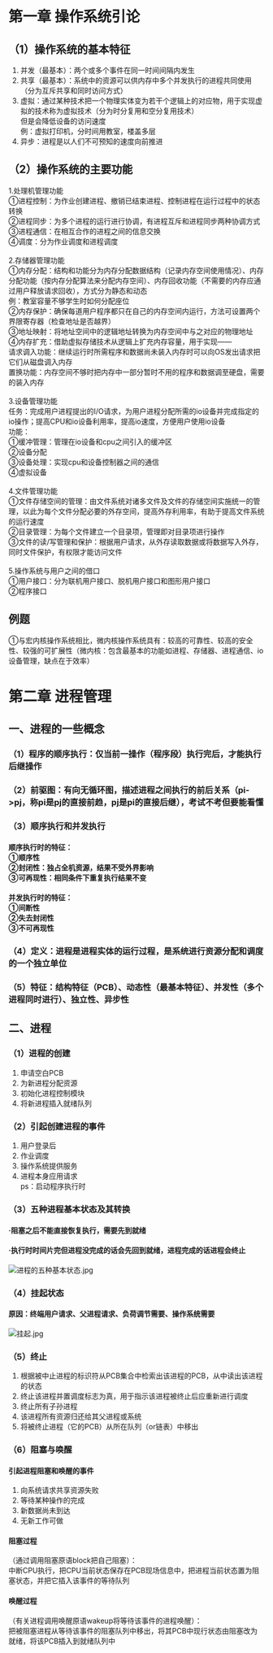 
# 第一章 操作系统引论
## （1）操作系统的基本特征
1. 并发（最基本）：两个或多个事件在同一时间间隔内发生
2. 共享（最基本）：系统中的资源可以供内存中多个并发执行的进程共同使用（分为互斥共享和同时访问方式）
3. 虚拟：通过某种技术把一个物理实体变为若干个逻辑上的对应物，用于实现虚拟的技术称为虚拟技术（分为时分复用和空分复用技术）
  <br>但是会降低设备的访问速度
  <br>例：虚拟打印机，分时间用教室，楼盖多层
4. 异步：进程是以人们不可预知的速度向前推进

## （2）操作系统的主要功能
1.处理机管理功能
<br>①进程控制：为作业创建进程、撤销已结束进程、控制进程在运行过程中的状态转换
<br>②进程同步：为多个进程的运行进行协调，有进程互斥和进程同步两种协调方式
<br>③进程通信：在相互合作的进程之间的信息交换
<br>④调度：分为作业调度和进程调度
<br><br>2.存储器管理功能
<br>①内存分配：结构和功能分为内存分配数据结构（记录内存空间使用情况）、内存分配功能（按内存分配算法来分配内存空间）、内存回收功能（不需要的内存应通过用户释放请求回收），方式分为静态和动态
<br>例：教室容量不够学生时如何分配座位
<br>②内存保护：确保每道用户程序都只在自己的内存空间内运行，方法可设置两个界限寄存器（检查地址是否越界）
<br>③地址映射：将地址空间中的逻辑地址转换为内存空间中与之对应的物理地址
<br>④内存扩充：借助虚拟存储技术从逻辑上扩充内存容量，用于实现——
<br>请求调入功能：继续运行时所需程序和数据尚未装入内存时可以向OS发出请求把它们从磁盘调入内存
<br>置换功能：内存空间不够时把内存中一部分暂时不用的程序和数据调至硬盘，需要的装入内存
<br><br>3.设备管理功能
<br>任务：完成用户进程提出的I/O请求，为用户进程分配所需的io设备并完成指定的io操作；提高CPU和io设备利用率，提高io速度，方便用户使用io设备
<br>功能：
<br>①缓冲管理：管理在io设备和cpu之间引入的缓冲区
<br>②设备分配
<br>③设备处理：实现cpu和设备控制器之间的通信
<br>④虚拟设备
<br><br>4.文件管理功能
<br>①文件存储空间的管理：由文件系统对诸多文件及文件的存储空间实施统一的管理，以此为每个文件分配必要的外存空间，提高外存利用率，有助于提高文件系统的运行速度
<br>②目录管理：为每个文件建立一个目录项，管理即对目录项进行操作
<br>③文件的读/写管理和保护：根据用户请求，从外存读取数据或将数据写入外存，同时文件保护，有权限才能访问文件
<br><br>5.操作系统与用户之间的借口
<br>①用户接口：分为联机用户接口、脱机用户接口和图形用户接口
<br>②程序接口

## 例题
①与宏内核操作系统相比，微内核操作系统具有：较高的可靠性、较高的安全性、较强的可扩展性（微内核：包含最基本的功能如进程、存储器、进程通信、io设备管理，缺点在于效率）

# 第二章 进程管理

## 一、进程的一些概念
### （1）程序的顺序执行：仅当前一操作（程序段）执行完后，才能执行后继操作
### （2）前驱图：有向无循环图，描述进程之间执行的前后关系（pi->pj，称pi是pj的直接前趋，pj是pi的直接后继），考试不考但要能看懂
### （3）顺序执行和并发执行
#### 顺序执行时的特征：<br>①顺序性<br>②封闭性：独占全机资源，结果不受外界影响<br>③可再现性：相同条件下重复执行结果不变
#### 并发执行时的特征：<br>①间断性<br>②失去封闭性<br>③不可再现性
### （4）定义：进程是进程实体的运行过程，是系统进行资源分配和调度的一个独立单位
### （5）特征：结构特征（PCB）、动态性（最基本特征）、并发性（多个进程同时进行）、独立性、异步性

## 二、进程
### （1）进程的创建
1. 申请空白PCB  
2. 为新进程分配资源  
3. 初始化进程控制模块  
4. 将新进程插入就绪队列  

### （2）引起创建进程的事件
1. 用户登录后  
2. 作业调度  
3. 操作系统提供服务  
4. 进程本身应用请求  
   ps：启动程序执行时

### （3）五种进程基本状态及其转换
#### ·阻塞之后不能直接恢复执行，需要先到就绪
#### ·执行时时间片完但进程没完成的话会先回到就绪，进程完成的话进程会终止
![进程的五种基本状态.jpg](https://github.com/user-attachments/assets/4ba8ec69-6003-43f3-84f0-c6619ac46cf1)

### （4）挂起状态
#### 原因：终端用户请求、父进程请求、负荷调节需要、操作系统需要
![挂起.jpg](https://github.com/user-attachments/assets/46a69890-ba56-472b-b4b3-21e3d740e695)

### （5）终止
1. 根据被中止进程的标识符从PCB集合中检索出该进程的PCB，从中读出该进程的状态  
2. 终止该进程并置调度标志为真，用于指示该进程被终止后应重新进行调度  
3. 终止所有子孙进程  
4. 该进程所有资源归还给其父进程或系统  
5. 将被终止进程（它的PCB）从所在队列（or链表）中移出  

### （6）阻塞与唤醒
#### 引起进程阻塞和唤醒的事件
1. 向系统请求共享资源失败  
2. 等待某种操作的完成  
3. 新数据尚未到达  
4. 无新工作可做  

#### 阻塞过程
（通过调用阻塞原语block把自己阻塞）：  
中断CPU执行，把CPU当前状态保存在PCB现场信息中，把进程当前状态置为阻塞状态，并把它插入该事件的等待队列  

#### 唤醒过程
（有关进程调用唤醒原语wakeup将等待该事件的进程唤醒）：  
把被阻塞进程从等待该事件的阻塞队列中移出，将其PCB中现行状态由阻塞改为就绪，将该PCB插入到就绪队列中